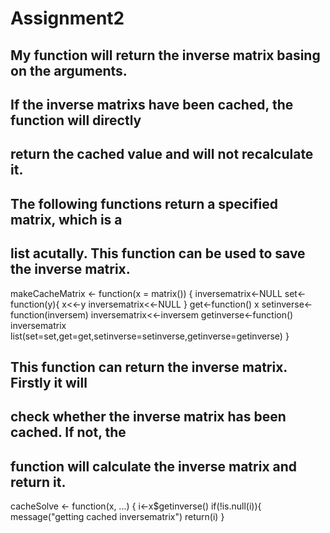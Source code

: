# Assignment2
## My function will return the inverse matrix basing on the arguments.
## If the inverse matrixs have been cached, the function will directly
## return the cached value and will not recalculate it.

## The following functions return a specified matrix, which is a 
## list acutally. This function can be used to save the inverse matrix.

makeCacheMatrix <- function(x = matrix()) {
  inversematrix<-NULL
  set<-function(y){
    x<<-y
    inversematrix<<-NULL
  }
  get<-function() x
  setinverse<-function(inversem) inversematrix<<-inversem
  getinverse<-function() inversematrix
  list(set=set,get=get,setinverse=setinverse,getinverse=getinverse)
}


## This function can return the inverse matrix. Firstly it will 
## check whether the inverse matrix has been cached. If not, the
## function will calculate the inverse matrix and return it.

cacheSolve <- function(x, ...) {
  i<-x$getinverse()
  if(!is.null(i)){
    message("getting cached inversematrix")
    return(i)
  }
